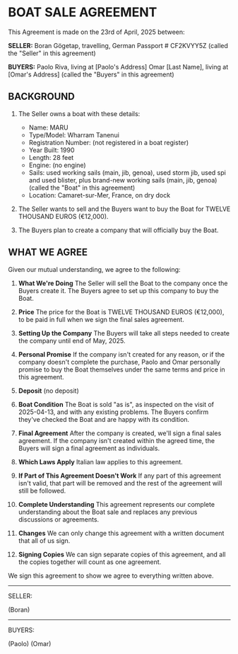 # BOAT SALE AGREEMENT

This Agreement is made on the 23rd of April, 2025 between:

**SELLER:**
Boran Gögetap, travelling, German Passport # CF2KVYY5Z
(called the "Seller" in this agreement)

**BUYERS:**
Paolo Riva, living at [Paolo's Address]
Omar [Last Name], living at [Omar's Address]
(called the "Buyers" in this agreement)

## BACKGROUND

1. The Seller owns a boat with these details:
   - Name: MARU
   - Type/Model: Wharram Tanenui
   - Registration Number: (not registered in a boat register)
   - Year Built: 1990
   - Length: 28 feet
   - Engine: (no engine)
   - Sails: used working sails (main, jib, genoa), used storm jib, used spi and used blister,
     plus brand-new working sails (main, jib, genoa)
   (called the "Boat" in this agreement)
   - Location: Camaret-sur-Mer, France, on dry dock

2. The Seller wants to sell and the Buyers want to buy the Boat for TWELVE THOUSAND EUROS (€12,000).

3. The Buyers plan to create a company that will officially buy the Boat.

## WHAT WE AGREE

Given our mutual understanding, we agree to the following:

1. **What We're Doing**
   The Seller will sell the Boat to the company once the Buyers create it. The Buyers agree to set up this company to buy the Boat.

2. **Price**
   The price for the Boat is TWELVE THOUSAND EUROS (€12,000), to be paid in full when we sign the final sales agreement.

3. **Setting Up the Company**
   The Buyers will take all steps needed to create the company until end of May, 2025.

4. **Personal Promise**
   If the company isn't created for any reason, or if the company doesn't complete the purchase, Paolo and Omar personally promise to buy the Boat themselves under the same terms and price in this agreement.

5. **Deposit**
   (no deposit)

6. **Boat Condition**
   The Boat is sold "as is", as inspected on the visit of 2025-04-13, and with any existing problems. The Buyers confirm they've checked the Boat and are happy with its condition.

7. **Final Agreement**
   After the company is created, we'll sign a final sales agreement. If the company isn't created within the agreed time, the Buyers will sign a final agreement as individuals.

8. **Which Laws Apply**
   Italian law applies to this agreement.

9. **If Part of This Agreement Doesn't Work**
   If any part of this agreement isn't valid, that part will be removed and the rest of the agreement will still be followed.

10. **Complete Understanding**
    This agreement represents our complete understanding about the Boat sale and replaces any previous discussions or agreements.

11. **Changes**
    We can only change this agreement with a written document that all of us sign.

12. **Signing Copies**
    We can sign separate copies of this agreement, and all the copies together will count as one agreement.

We sign this agreement to show we agree to everything written above.

- - -

SELLER:


(Boran)

- - -

BUYERS:


(Paolo)               (Omar)
